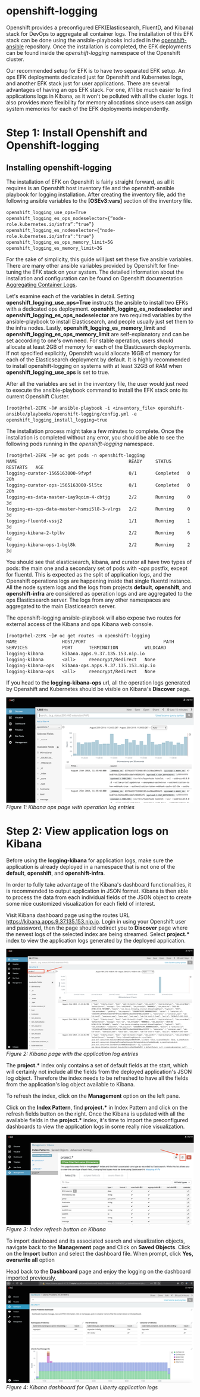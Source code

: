 # openshift-logging

Openshift provides a preconfigured EFK(Elasticsearch, FluentD, and Kibana) stack for DevOps to aggregate all container logs. The installation of this EFK stack can be done using the ansible-playbooks included in the [openshift-ansible](https://github.com/openshift/openshift-ansible/tree/release-3.11) repository. Once the installation is completed, the EFK deployments can be found inside the *openshift-logging* namespace of the Openshift cluster.

Our recommended setup for EFK is to have two separated EFK setup. An ops EFK deployments dedicated just for Openshift and Kubernetes logs, and another EFK stack just for user applications. There are several advantages of having an ops EFK stack. For one, it'll be much easier to find applications logs in Kibana, as it won't be polluted with all the cluster logs. It also provides more flexibility for memory allocations since users can assign system memories for each of the EFK deployments independently. 

# Step 1: Install Openshift and Openshift-logging


## Installing openshift-logging 

The installation of EFK on Openshift is fairly straight forward, as all it requires is an Openshift host inventory file and the openshift-ansible playbook for logging installation. After creating the inventory file, add the following ansible variables to the **[OSEv3:vars]** section of the inventory file. 
```
openshift_logging_use_ops=True
openshift_logging_es_ops_nodeselector={“node-role.kubernetes.io/infra”:“true”}
openshift_logging_es_nodeselector={"node-role.kubernetes.io/infra":"true"}
openshift_logging_es_ops_memory_limit=5G
openshift_logging_es_memory_limit=3G
```

For the sake of simplicity, this guide will just set these five ansible variables. There are many other ansible variables provided by Openshift for fine-tuning the EFK stack on your system. The detailed information about the installation and configuration can be found on Openshift documentation [Aggregating Container Logs](https://docs.openshift.com/container-platform/3.11/install_config/aggregate_logging.html). 

Let's examine each of the variables in detail. Setting **openshift_logging_use_ops=True** instructs the ansible to install two EFKs with a dedicated ops deployment. **openshift_logging_es_nodeselector** and **openshift_logging_es_ops_nodeselector** are two required variables by the ansible-playbook to install Elasticsearch, and people usually just set them to the infra nodes. Lastly, **openshift_logging_es_memory_limit** and **openshift_logging_es_ops_memory_limit** are self-explanatory and can be set according to one's own need. For stable operation, users should allocate at least 2GB of memory for each of the Elasticsearch deployments. If not specified explicitly, Openshift would allocate 16GB of memory for each of the Elasticsearch deployment by default. It is highly recommended to install openshift-logging on systems with at least 32GB of RAM when **openshift_logging_use_ops** is set to true.

After all the variables are set in the inventory file, the user would just need to execute the ansible-playbook command to install the EFK stack onto its current Openshift Cluster.

```
[root@rhel-2EFK ~]# ansible-playbook -i <inventory_file> openshift-ansible/playbooks/openshift-logging/config.yml -e openshift_logging_install_logging=true
```

The installation process might take a few minutes to complete. Once the installation is completed without any error, you should be able to see the following pods running in the *openshift-logging* namespace.

```
[root@rhel-2EFK ~]# oc get pods -n openshift-logging
NAME                                          READY     STATUS      RESTARTS   AGE
logging-curator-1565163000-9fvpf              0/1       Completed   0          20h
logging-curator-ops-1565163000-5l5tx          0/1       Completed   0          20h
logging-es-data-master-iay9qoim-4-cbtjg       2/2       Running     0          3d
logging-es-ops-data-master-hsmsi5l8-3-vlrgs   2/2       Running     0          3d
logging-fluentd-vssj2                         1/1       Running     1          3d
logging-kibana-2-tplkv                        2/2       Running     6          4d
logging-kibana-ops-1-bgl8k                    2/2       Running     2          3d
```

You should see that elasticsearch, kibana, and curator all have two types of pods: the main one and a secondary set of pods with *-ops* postfix, except for fluentd. This is expected as the split of application logs, and the Openshift operations logs are happening inside that single fluentd instance. All the node system logs and the logs from projects **default**, **openshift**, and **openshift-infra** are considered as operation logs and are aggregated to the ops Elasticsearch server. The logs from any other namespaces are aggregated to the main Elasticsearch server.

The openshift-logging ansible-playbook will also expose two routes for external access of the Kibana and ops Kibana web console.

```
[root@rhel-2EFK ~]# oc get routes -n openshift-logging
NAME                 HOST/PORT                             PATH      SERVICES             PORT      TERMINATION          WILDCARD
logging-kibana       kibana.apps.9.37.135.153.nip.io                 logging-kibana       <all>     reencrypt/Redirect   None
logging-kibana-ops   kibana-ops.apps.9.37.135.153.nip.io             logging-kibana-ops   <all>     reencrypt/Redirect   None
```

If you head to the **logging-kibana-ops** url, all the operation logs generated by Openshift and Kubernetes should be visible on Kibana's **Discover** page.   

![Kibana Ops Page](https://github.com/fwji/openshift-logging/blob/master/images/kibana-ops.png?raw=true "Kibana Ops Page")
*Figure 1: Kibana ops page with operation log entries*

# Step 2: View application logs on Kibana

Before using the **logging-kibana** for application logs, make sure the application is already deployed in a namespace that is not one of the **default**, **openshift**, and **openshift-infra**. 

In order to fully take advantage of the Kibana's dashboard functionalities, it is recommended to output application in JSON format. Kibana is then able to process the data from each individual fields of the JSON object to create some nice customized visualization for each field of interest. 

Visit Kibana dashboard page using the routes URL https://kibana.apps.9.37.135.153.nip.io. Login in using your Openshift user and password, then the page should redirect you to **Discover** page where the newest logs of the selected index are being streamed. Select **project.\*** index to view the application logs generated by the deployed application. 

![Kibana Application Page](https://github.com/fwji/openshift-logging/blob/master/images/kibana_app.png?raw=true "Kibana Application Page")
*Figure 2: Kibana page with the application log entries*

The **project.\*** index only contains a set of default fields at the start, which will certainly not include all the fields from the deployed application's JSON log object. Therefore the index needs to be refreshed to have all the fields from the application's log object available to Kibana.  

To refresh the index, click on the **Management** option on the left pane.

Click on the **Index Pattern**, find **project.\*** in Index Pattern and click on the refresh fields button on the right. Once the Kibana is updated with all the available fields in the **project.\*** index, it's time to import the preconfigured dashboards to view the application logs in some really nice visualization. 

![Refresh Index](https://github.com/fwji/openshift-logging/blob/master/images/refresh_index.png?raw=true)
*Figure 3: Index refresh button on Kibana*

To import dashboard and its associated search and visualization objects, navigate back to the **Management** page and Click on **Saved Objects**. Click on the **Import** button and select the dashboard file. When prompt, click **Yes, overwrite all** option

Head back to the **Dashboard** page and enjoy the logging on the dashboard imported previously. 
![Dashboard page](https://github.com/fwji/openshift-logging/blob/master/images/dashboard_1.png?raw=true "Dashboard page")
*Figure 4: Kibana dashboard for Open Liberty application logs*
